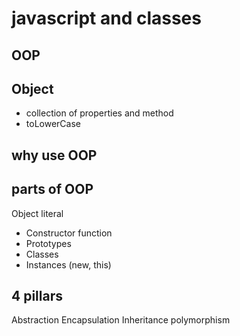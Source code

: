# javascript and classes

## OOP

## Object
- collection  of properties and method
- toLowerCase 

## why use OOP


## parts of OOP
Object literal

- Constructor function
- Prototypes
- Classes
- Instances (new, this)

## 4 pillars
Abstraction
Encapsulation
Inheritance
polymorphism

